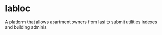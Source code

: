 # labloc
A platform that allows apartment owners from Iasi to submit utilities indexes and building adminis

